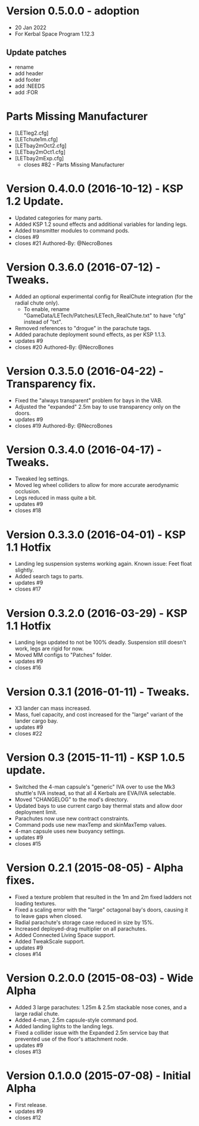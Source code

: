 # Version 0.5.0.0 - adoption

- 20 Jan 2022
- For Kerbal Space Program 1.12.3

## Update patches

- rename
- add header
- add footer
- add :NEEDS
- add :FOR

# Parts Missing Manufacturer

* [LETleg2.cfg]
* [LETchute1m.cfg]
* [LETbay2mOct2.cfg]
* [LETbay2mOct1.cfg]
* [LETbay2mExp.cfg]
  * closes #82 - Parts Missing Manufacturer

# Version 0.4.0.0 (2016-10-12) - KSP 1.2 Update.
* Updated categories for many parts.
* Added KSP 1.2 sound effects and additional variables for landing legs.
* Added transmitter modules to command pods.
* closes #9
* closes #21
Authored-By: @NecroBones 

# Version 0.3.6.0 (2016-07-12) - Tweaks.
* Added an optional experimental config for RealChute integration (for the radial chute only). 
  * To enable, rename "GameData/LETech/Patches/LETech_RealChute.txt" to have "cfg" instead of "txt".
* Removed references to "drogue" in the parachute tags.
* Added parachute deployment sound effects, as per KSP 1.1.3.
* updates #9
* closes #20
Authored-By: @NecroBones 

# Version 0.3.5.0 (2016-04-22) - Transparency fix.
* Fixed the "always transparent" problem for bays in the VAB.
* Adjusted the "expanded" 2.5m bay to use transparency only on the doors.
* updates #9
* closes #19
Authored-By: @NecroBones 

# Version 0.3.4.0 (2016-04-17) - Tweaks.
* Tweaked leg settings.
* Moved leg wheel colliders to allow for more accurate aerodynamic occlusion.
* Legs reduced in mass quite a bit.
* updates #9
* closes #18

# Version 0.3.3.0 (2016-04-01) - KSP 1.1 Hotfix
* Landing leg suspension systems working again. Known issue: Feet float slightly.
* Added search tags to parts.
* updates #9
* closes #17

# Version 0.3.2.0 (2016-03-29) - KSP 1.1 Hotfix
* Landing legs updated to not be 100% deadly. Suspension still doesn't work, legs are rigid for now.
* Moved MM configs to "Patches" folder.
* updates #9
* closes #16

# Version 0.3.1 (2016-01-11) - Tweaks.
* X3 lander can mass increased.
* Mass, fuel capacity, and cost increased for the "large" variant of the lander cargo bay.
* updates #9
* closes #22

# Version 0.3 (2015-11-11) - KSP 1.0.5 update.
* Switched the 4-man capsule's "generic" IVA over to use the Mk3 shuttle's IVA instead, so that all 4 Kerbals are EVA/IVA selectable.
* Moved "CHANGELOG" to the mod's directory.
* Updated bays to use current cargo bay thermal stats and allow door deployment limit.
* Parachutes now use new contract constraints.
* Command pods use new maxTemp and skinMaxTemp values.
* 4-man capsule uses new buoyancy settings.
* updates #9
* closes #15

# Version 0.2.1 (2015-08-05) - Alpha fixes.
* Fixed a texture problem that resulted in the 1m and 2m fixed ladders not loading textures.
* Fixed a scaling error with the "large" octagonal bay's doors, causing it to leave gaps when closed.
* Radial parachute's storage case reduced in size by 15%.
* Increased deployed-drag multiplier on all parachutes.
* Added Connected Living Space support.
* Added TweakScale support.
* updates #9
* closes #14

# Version 0.2.0.0 (2015-08-03) - Wide Alpha
* Added 3 large parachutes: 1.25m & 2.5m stackable nose cones, and a large radial chute.
* Added 4-man, 2.5m capsule-style command pod.
* Added landing lights to the landing legs.
* Fixed a collider issue with the Expanded 2.5m service bay that prevented use of the floor's attachment node.
* updates #9
* closes #13

# Version 0.1.0.0 (2015-07-08) - Initial Alpha
* First release. 
* updates #9
* closes #12


